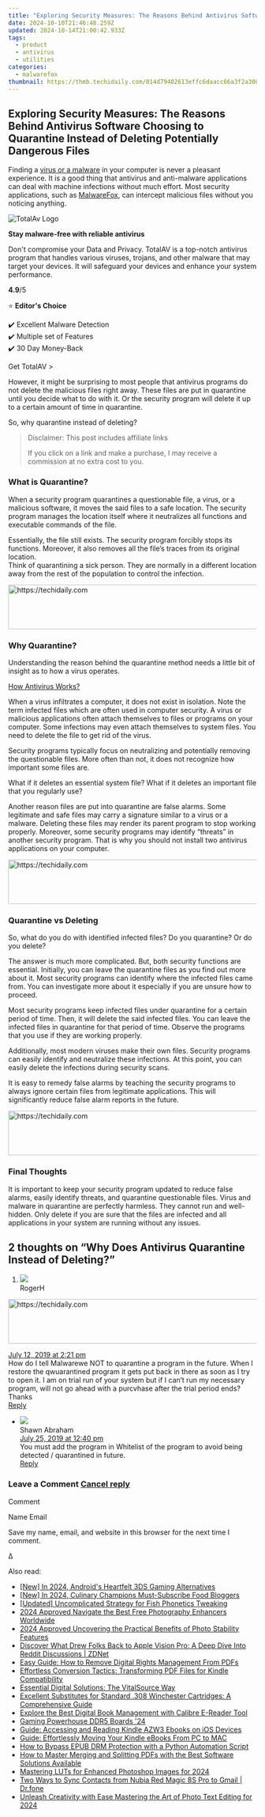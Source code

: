 ```yaml
---
title: "Exploring Security Measures: The Reasons Behind Antivirus Software Choosing to Quarantine Instead of Deleting Potentially Dangerous Files"
date: 2024-10-10T21:46:48.259Z
updated: 2024-10-14T21:00:42.933Z
tags:
  - product
  - antivirus
  - utilities
categories:
  - malwarefox
thumbnail: https://thmb.techidaily.com/014d79402613effc6daacc66a3f2a300ba2df5a4c6f73b5cf48b17efe5272ad6.jpg
---
```


## Exploring Security Measures: The Reasons Behind Antivirus Software Choosing to Quarantine Instead of Deleting Potentially Dangerous Files

Finding a [virus or a malware](https://tools.techidaily.com/malwarefox/products/) in your computer is never a pleasant experience. It is a good thing that antivirus and anti-malware applications can deal with machine infections without much effort. Most security applications, such as [MalwareFox](https://tools.techidaily.com/malwarefox/products/), can intercept malicious files without you noticing anything.

![TotalAv Logo](https://www.malwarefox.com/wp-content/uploads/2024/02/totalav-svg.webp "totalav-svg")

**Stay malware-free with reliable antivirus**

Don't compromise your Data and Privacy. TotalAV is a top-notch antivirus program that handles various viruses, trojans, and other malware that may target your devices. It will safeguard your devices and enhance your system performance.

**4.9**/5

⭐ **Editor's Choice**

✔️ Excellent Malware Detection  
✔️ Multiple set of Features  
✔️ 30 Day Money-Back

[](https://tools.techidaily.com/malwarefox/products/) Get TotalAV > 

However, it might be surprising to most people that antivirus programs do not delete the malicious files right away. These files are put in quarantine until you decide what to do with it. Or the security program will delete it up to a certain amount of time in quarantine.

So, why quarantine instead of deleting?

>  Disclaimer: This post includes affiliate links
>
>  If you click on a link and make a purchase, I may receive a commission at no extra cost to you.
>

### What is Quarantine?

When a security program quarantines a questionable file, a virus, or a malicious software, it moves the said files to a safe location. The security program manages the location itself where it neutralizes all functions and executable commands of the file.

Essentially, the file still exists. The security program forcibly stops its functions. Moreover, it also removes all the file’s traces from its original location.  
Think of quarantining a sick person. They are normally in a different location away from the rest of the population to control the infection.

<!-- affiliate ads begin -->
<a href="https://appsumo.8odi.net/c/5597632/2068433/7443" target="_top" id="2068433">
  <img src="//a.impactradius-go.com/display-ad/7443-2068433" border="0" alt="https://techidaily.com" width="728" height="90"/>
</a>
<img height="0" width="0" src="https://appsumo.8odi.net/i/5597632/2068433/7443" style="position:absolute;visibility:hidden;" border="0" />
<!-- affiliate ads end -->

### Why Quarantine?

Understanding the reason behind the quarantine method needs a little bit of insight as to how a virus operates.

[How Antivirus Works?](https://tools.techidaily.com/malwarefox/products/)

When a virus infiltrates a computer, it does not exist in isolation. Note the term infected files which are often used in computer security. A virus or malicious applications often attach themselves to files or programs on your computer. Some infections may even attach themselves to system files. You need to delete the file to get rid of the virus.

Security programs typically focus on neutralizing and potentially removing the questionable files. More often than not, it does not recognize how important some files are.

What if it deletes an essential system file? What if it deletes an important file that you regularly use?

Another reason files are put into quarantine are false alarms. Some legitimate and safe files may carry a signature similar to a virus or a malware. Deleting these files may render its parent program to stop working properly. Moreover, some security programs may identify “threats” in another security program. That is why you should not install two antivirus applications on your computer.

<!-- affiliate ads begin -->
<a href="https://aligracehair.sjv.io/c/5597632/1938682/19272" target="_top" id="1938682">
  <img src="//a.impactradius-go.com/display-ad/19272-1938682" border="0" alt="https://techidaily.com" width="728" height="90"/>
</a>
<img height="0" width="0" src="https://aligracehair.sjv.io/i/5597632/1938682/19272" style="position:absolute;visibility:hidden;" border="0" />
<!-- affiliate ads end -->

### Quarantine vs Deleting

So, what do you do with identified infected files? Do you quarantine? Or do you delete?

The answer is much more complicated. But, both security functions are essential. Initially, you can leave the quarantine files as you find out more about it. Most security programs can identify where the infected files came from. You can investigate more about it especially if you are unsure how to proceed.

Most security programs keep infected files under quarantine for a certain period of time. Then, it will delete the said infected files. You can leave the infected files in quarantine for that period of time. Observe the programs that you use if they are working properly.

Additionally, most modern viruses make their own files. Security programs can easily identify and neutralize these infections. At this point, you can easily delete the infections during security scans.

It is easy to remedy false alarms by teaching the security programs to always ignore certain files from legitimate applications. This will significantly reduce false alarm reports in the future.

<!-- affiliate ads begin -->
<a href="https://appsumo.8odi.net/c/5597632/2082520/7443" target="_top" id="2082520">
  <img src="//a.impactradius-go.com/display-ad/7443-2082520" border="0" alt="https://techidaily.com" width="728" height="90"/>
</a>
<img height="0" width="0" src="https://appsumo.8odi.net/i/5597632/2082520/7443" style="position:absolute;visibility:hidden;" border="0" />
<!-- affiliate ads end -->

### Final Thoughts

It is important to keep your security program updated to reduce false alarms, easily identify threats, and quarantine questionable files. Virus and malware in quarantine are perfectly harmless. They cannot run and well-hidden. Only delete if you are sure that the files are infected and all applications in your system are running without any issues.

## 2 thoughts on “Why Does Antivirus Quarantine Instead of Deleting?”

1. ![](https://secure.gravatar.com/avatar/b1c9dc97877b8abded69d855c9e630f5?s=50&d=mm&r=g)  
RogerH  

<!-- affiliate ads begin -->
<a href="https://appsumo.8odi.net/c/5597632/2151869/7443" target="_top" id="2151869">
  <img src="//a.impactradius-go.com/display-ad/7443-2151869" border="0" alt="https://techidaily.com" width="728" height="90"/>
</a>
<img height="0" width="0" src="https://appsumo.8odi.net/i/5597632/2151869/7443" style="position:absolute;visibility:hidden;" border="0" />
<!-- affiliate ads end -->

[July 12, 2019 at 2:21 pm](https://tools.techidaily.com/malwarefox/products/)  
How do I tell Malwarewe NOT to quarantine a program in the future. When I restore the qwuarantined program it gets put back in there as soon as I try to open it. I am on trial run of your system but if I can’t run my necessary program, will not go ahead with a purcvhase after the trial period ends?  
Thanks  
[Reply](https://tools.techidaily.com/malwarefox/products/)  
   * ![](https://secure.gravatar.com/avatar/85929922e25d4bbc528a838420943841?s=50&d=mm&r=g)  
   Shawn Abraham  
   [July 25, 2019 at 12:40 pm](https://tools.techidaily.com/malwarefox/products/)  
   You must add the program in Whitelist of the program to avoid being detected / quarantined in future.  
   [Reply](https://tools.techidaily.com/malwarefox/products/)

### Leave a Comment [Cancel reply](https://tools.techidaily.com/malwarefox/products/)

Comment

Name Email 

Save my name, email, and website in this browser for the next time I comment.

Δ

<ins class="adsbygoogle"
     style="display:block"
     data-ad-format="autorelaxed"
     data-ad-client="ca-pub-7571918770474297"
     data-ad-slot="1223367746"></ins>

<ins class="adsbygoogle"
     style="display:block"
     data-ad-client="ca-pub-7571918770474297"
     data-ad-slot="8358498916"
     data-ad-format="auto"
     data-full-width-responsive="true"></ins>

<span class="atpl-alsoreadstyle">Also read:</span>
<div><ul>
<li><a href="https://remote-screen-capture.techidaily.com/new-in-2024-androids-heartfelt-3ds-gaming-alternatives/"><u>[New] In 2024, Android's Heartfelt 3DS Gaming Alternatives</u></a></li>
<li><a href="https://facebook-record-videos.techidaily.com/new-in-2024-culinary-champions-must-subscribe-food-bloggers/"><u>[New] In 2024, Culinary Champions Must-Subscribe Food Bloggers</u></a></li>
<li><a href="https://vp-tips.techidaily.com/updated-uncomplicated-strategy-for-fish-phonetics-tweaking/"><u>[Updated] Uncomplicated Strategy for Fish Phonetics Tweaking</u></a></li>
<li><a href="https://extra-guidance.techidaily.com/2024-approved-navigate-the-best-free-photography-enhancers-worldwide/"><u>2024 Approved Navigate the Best Free Photography Enhancers Worldwide</u></a></li>
<li><a href="https://some-guidance.techidaily.com/2024-approved-uncovering-the-practical-benefits-of-photo-stability-features/"><u>2024 Approved Uncovering the Practical Benefits of Photo Stability Features</u></a></li>
<li><a href="https://technical-tips.techidaily.com/discover-what-drew-folks-back-to-apple-vision-pro-a-deep-dive-into-reddit-discussions-zdnet/"><u>Discover What Drew Folks Back to Apple Vision Pro: A Deep Dive Into Reddit Discussions | ZDNet</u></a></li>
<li><a href="https://solve-luxury.techidaily.com/easy-guide-how-to-remove-digital-rights-management-from-pdfs/"><u>Easy Guide: How to Remove Digital Rights Management From PDFs</u></a></li>
<li><a href="https://solve-luxury.techidaily.com/effortless-conversion-tactics-transforming-pdf-files-for-kindle-compatibility/"><u>Effortless Conversion Tactics: Transforming PDF Files for Kindle Compatibility</u></a></li>
<li><a href="https://solve-luxury.techidaily.com/essential-digital-solutions-the-vitalsource-way/"><u>Essential Digital Solutions: The VitalSource Way</u></a></li>
<li><a href="https://solve-luxury.techidaily.com/excellent-substitutes-for-standard-308-winchester-cartridges-a-comprehensive-guide/"><u>Excellent Substitutes for Standard .308 Winchester Cartridges: A Comprehensive Guide</u></a></li>
<li><a href="https://solve-luxury.techidaily.com/explore-the-best-digital-book-management-with-calibre-e-reader-tool/"><u>Explore the Best Digital Book Management with Calibre E-Reader Tool</u></a></li>
<li><a href="https://games-able.techidaily.com/gaming-powerhouse-ddr5-boards-24/"><u>Gaming Powerhouse DDR5 Boards '24</u></a></li>
<li><a href="https://solve-luxury.techidaily.com/guide-accessing-and-reading-kindle-azw3-ebooks-on-ios-devices/"><u>Guide: Accessing and Reading Kindle AZW3 Ebooks on iOS Devices</u></a></li>
<li><a href="https://solve-luxury.techidaily.com/guide-effortlessly-moving-your-kindle-ebooks-from-pc-to-mac/"><u>Guide: Effortlessly Moving Your Kindle eBooks From PC to MAC</u></a></li>
<li><a href="https://solve-luxury.techidaily.com/how-to-bypass-epub-drm-protection-with-a-python-automation-script/"><u>How to Bypass EPUB DRM Protection with a Python Automation Script</u></a></li>
<li><a href="https://solve-luxury.techidaily.com/how-to-master-merging-and-splitting-pdfs-with-the-best-software-solutions-available/"><u>How to Master Merging and Splitting PDFs with the Best Software Solutions Available</u></a></li>
<li><a href="https://extra-skills.techidaily.com/mastering-luts-for-enhanced-photoshop-images-for-2024/"><u>Mastering LUTs for Enhanced Photoshop Images for 2024</u></a></li>
<li><a href="https://android-transfer.techidaily.com/two-ways-to-sync-contacts-from-nubia-red-magic-8s-pro-to-gmail-drfone-by-drfone-transfer-from-android-transfer-from-android/"><u>Two Ways to Sync Contacts from Nubia Red Magic 8S Pro to Gmail | Dr.fone</u></a></li>
<li><a href="https://some-tips.techidaily.com/unleash-creativity-with-ease-mastering-the-art-of-photo-text-editing-for-2024/"><u>Unleash Creativity with Ease Mastering the Art of Photo Text Editing for 2024</u></a></li>
</ul></div>

